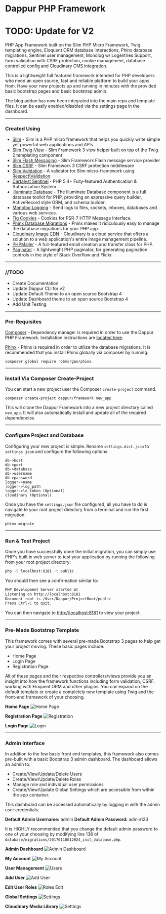 # Dappur PHP Framework
# TODO: Update for V2
PHP App Framework built on the Slim PHP Micro Framework, Twig templating engine, Eloquent ORM database interactions, Phinx database migrations, Sentinel user management, Monolog w/ Logentries Support, form validation with CSRF protection, cookie management, database controlled config and Cloudinary CMS integration.

This is a lightweight full featured framework intended for PHP developers who need an open source, fast and reliable platform to build your apps from.  Have your new projects up and running in minutes with the provided basic bootstrap pages and basic bootstrap admin.

The blog addon has now been integrated into the main repo and template files.  It can be easily enabled/disabled via the settings page in the dashboard.

----------

### Created Using
* [Slim](https://github.com/slimphp/Slim) - Slim is a PHP micro framework that helps you quickly write simple yet powerful web applications and APIs
* [Slim Twig-View](https://github.com/slimphp/Twig-View) - Slim Framework 3 view helper built on top of the Twig 2 templating component
* [Slim Flash Messaging](https://github.com/slimphp/Slim-Flash) - Slim Framework Flash message service provider
* [Slim CSRF](https://github.com/slimphp/Slim-Csrf) - Slim Framework 3 CSRF protection middleware
* [Slim Validation](https://github.com/awurth/slim-validation) - A validator for Slim micro-framework using [Respect\Validation](https://github.com/Respect/Validation)
* [Cartalyst Sentinel](https://github.com/cartalyst/sentinel) - PHP 5.4+ Fully-featured Authentication & Authorization System
* [Illuminate Database](https://github.com/illuminate/database) - The Illuminate Database component is a full database toolkit for PHP, providing an expressive query builder, ActiveRecord style ORM, and schema builder.
* [Monolog Logging](https://github.com/Seldaek/monolog) - Send logs to files, sockets, inboxes, databases and various web services. 
* [Fig Cookies](https://github.com/dflydev/dflydev-fig-cookies) - Cookies for PSR-7 HTTP Message Interface.
* [Phinx Database Migrations](https://github.com/robmorgan/phinx) - Phinx makes it ridiculously easy to manage the database migrations for your PHP app.
* [Cloudinary Image CDN](https://github.com/cloudinary/cloudinary_php) - Cloudinary is a cloud service that offers a solution to a web application's entire image management pipeline.
* [PHPMailer](https://github.com/PHPMailer/PHPMailer) - A full-featured email creation and transfer class for PHP.
* [Paginator](https://github.com/jasongrimes/php-paginator) - A lightweight PHP paginator, for generating pagination controls in the style of Stack Overflow and Flickr.


----------

### //TODO
* Create Documentation
* Update Dappur CLI for v2
* Update Default Theme to an open source Bootstrap 4
* Update Dashboard theme to an open source Bootstrap 4
* Add Unit Testing

----------

### Pre-Requisites
[Composer](https://getcomposer.org/) - Dependency manager is required in order to use the Dappur PHP Framework.  Installation instructions are [located here](https://getcomposer.org/doc/00-intro.md).

[Phinx](https://phinx.org/) - Phinx is required in order to utilize the database migrations.  It is recommended that you install Phinx globally via composer by running:

    composer global require robmorgan/phinx

----------

### Install Via Composer Create-Project
You can start a new project user the Composer `create-project` command.

    composer create-project dappur/framework new_app


This will clone the Dappur Framework into a new project directory called `new_app`.   It will also automatically install and update all of the required dependencies.

----------

### Configure Project and Database
Configuring your new project is simple.  Rename `settings.dist.json` to `settings.json` and configure the following options:
```
db->host
db->port
db->database
db->username
db->password
logger->name
logger->log_path
logger->le_token (Optional)
cloudinary (Optional)
```
Once you have the `settings.json` file configured, all you have to do is navigate to your root project directory from a terminal and run the first migration:
```
phinx migrate
```

----------

### Run & Test Project
Once you have successfully done the initial migration, you can simply use PHP's built in web server to test your application by running the following from your root project directory:
```bash
php -S localhost:8181 -t public
```

You should then see a confirmation similar to: 
```bash
PHP Development Server started at
Listening on http://localhost:8181
Document root is /User/Dappur/ProjectRoot/public
Press Ctrl-C to quit.
```
You can then navigate to [http://localhost:8181](http://localhost:8181) to view your project.

----------

### Pre-Made Bootstrap Template
This framework comes with several pre-made Bootstrap 3 pages to help get your project moving. These basic pages include:

 - Home Page 
 - Login Page 
 - Registration Page

All of these pages and their respective controllers/views provide you an insight into how the framework functions including form validation, CSRF, working with Eloquent ORM and other plugins.  You can expand on the default template or create a completely new template using Twig and the front-end framework of your choosing.

**Home Page**
![Home Page](http://res.cloudinary.com/dappur/image/upload/v1492305016/framework/screenshots/home-page.png)

**Registration Page**
![Registration](http://res.cloudinary.com/dappur/image/upload/v1492305016/framework/screenshots/register.png)

**Login Page**
![Login](http://res.cloudinary.com/dappur/image/upload/v1492305016/framework/screenshots/login.png)

----------

### Admin Interface
In addition to the few basic front end templates, this framework also comes pre-built with a basic Bootstrap 3 admin dashboard.  The dashboard allows an admin to:

- Create/View/Update/Delete Users
- Create/View/Update/Delete Roles
- Manage role and individual user permissions
- Create/View/Update Global Settings which are accessible from within the app container.

This dashboard can be accessed automatically by logging in with the admin user credentials.

**Default Admin Username:** admin
**Default Admin Password:** admin123

It is HIGHLY recommended that you change the default admin password to one of your choosing by modifying line 138 of `database/migrations/20170118012924_init_database.php`.

**Admin Dashboard**
![Admin Dashboard](http://res.cloudinary.com/dappur/image/upload/v1492305016/framework/screenshots/admin-dashboard.png)

**My Account**
![My Account](http://res.cloudinary.com/dappur/image/upload/v1492305016/framework/screenshots/my-account.png)

**User Management**
![Users](http://res.cloudinary.com/dappur/image/upload/v1492305016/framework/screenshots/users.png)

**Add User**
![Add User](http://res.cloudinary.com/dappur/image/upload/v1492305016/framework/screenshots/users-add.png)

**Edit User Roles**
![Roles Edit](http://res.cloudinary.com/dappur/image/upload/v1492305016/framework/screenshots/roles-edit.png)

**Global Settings**
![Settings](http://res.cloudinary.com/dappur/image/upload/v1492305016/framework/screenshots/settings.png)

**Cloudinary Media Library**
![Settings](http://res.cloudinary.com/dappur/image/upload/v1492305016/framework/screenshots/media-library.png)
